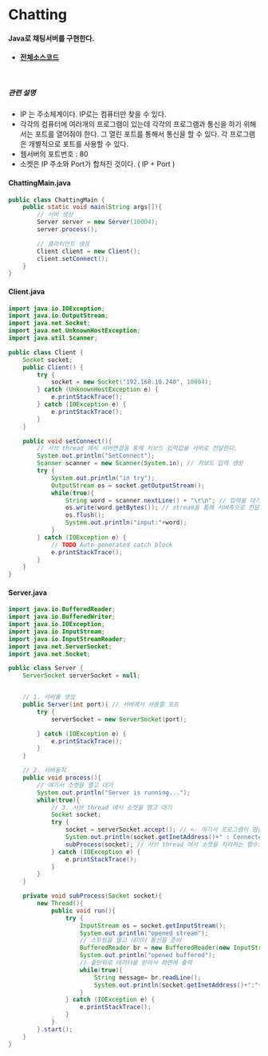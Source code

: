 # Chatting
#### Java로 채팅서버를 구현한다.
- **[전체소스코드](https://github.com/mdy0501/Study/blob/master/Java/Mini%20Project/Chatting/src/ChattingMain.java)**

<br>

##### 관련 설명
- IP 는 주소체계이다. IP로는 컴퓨터만 찾을 수 있다.
- 각각의 컴퓨터에 여러개의 프로그램이 있는데 각각의 프로그램과 통신을 하기 위해서는 포트를 열어줘야 한다. 그 열린 포트를 통해서 통신을 할 수 있다. 각 프로그램은 개별적으로 포트를 사용할 수 있다.
- 웹서버의 포트번호 : 80
- 소켓은 IP 주소와 Port가 합쳐진 것이다. ( IP + Port )

#### ChattingMain.java
```java
public class ChattingMain {
	public static void main(String args[]){
		// 서버 생성
		Server server = new Server(10004);
		server.process();

		// 클라이언트 생성
		Client client = new Client();
		client.setConnect();
	}
}
```

#### Client.java
```java
import java.io.IOException;
import java.io.OutputStream;
import java.net.Socket;
import java.net.UnknownHostException;
import java.util.Scanner;

public class Client {
	Socket socket;
	public Client() {
		try {
			socket = new Socket("192.168.10.240", 10004);
		} catch (UnknownHostException e) {
			e.printStackTrace();
		} catch (IOException e) {
			e.printStackTrace();
		}
	}

	public void setConnect(){
		// 서브 thread 에서 서버연결을 통해 키보드 입력값을 서버로 전달한다.
		System.out.println("SetConnect");
		Scanner scanner = new Scanner(System.in); // 키보드 입력 생성
		try {
			System.out.println("in try");
			OutputStream os = socket.getOutputStream();
			while(true){
				String word = scanner.nextLine() + "\r\n"; // 입력을 대기하고 있다가 enter 키가 입력되면
				os.write(word.getBytes()); // stream을 통해 서버측으로 전달한다.
				os.flush();
				System.out.println("input:"+word);
			}
		} catch (IOException e) {
			// TODO Auto-generated catch block
			e.printStackTrace();
		}
	}
}
```

#### Server.java
```java
import java.io.BufferedReader;
import java.io.BufferedWriter;
import java.io.IOException;
import java.io.InputStream;
import java.io.InputStreamReader;
import java.net.ServerSocket;
import java.net.Socket;

public class Server {
	ServerSocket serverSocket = null;


	// 1. 서버를 생성
	public Server(int port){ // 서버에서 사용할 포트
		try {
			serverSocket = new ServerSocket(port);

		} catch (IOException e) {
			e.printStackTrace();
		}
	}

	// 2. 서버동작
	public void process(){
		// 여기서 소켓을 열고 대기
		System.out.println("Server is running...");
		while(true){
			// 3. 서브 thread 에서 소켓을 열고 대기
			Socket socket;
			try {
				socket = serverSocket.accept(); // <- 여기서 프로그램이 멈춘다
				System.out.println(socket.getInetAddress()+" : Connected");
				subProcess(socket); // 서브 thread 에서 소켓을 처리하는 함수로 넘겨준다
			} catch (IOException e) {
				e.printStackTrace();
			}
		}
	}

	private void subProcess(Socket socket){
		new Thread(){
			public void run(){
				try {
					InputStream os = socket.getInputStream();
					System.out.println("opened stream");
					// 스트림을 열고 데이터 통신을 준비
					BufferedReader br = new BufferedReader(new InputStreamReader(os));
					System.out.println("opened buffered");
					// 줄단위로 데이터를 받아서 화면에 출력
					while(true){
						String message= br.readLine();
						System.out.println(socket.getInetAddress()+":"+message);
					}
				} catch (IOException e) {
					e.printStackTrace();
				}
			}
		}.start();
	}
}
```
